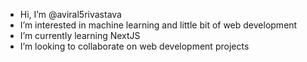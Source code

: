 - Hi, I’m @aviral5rivastava
- I’m interested in machine learning and little bit of web development
- I’m currently learning NextJS
- I’m looking to collaborate on web development projects


<!---
aviral5rivastava/aviral5rivastava is a ✨ special ✨ repository because its `README.md` (this file) appears on your GitHub profile.
You can click the Preview link to take a look at your changes.
--->
